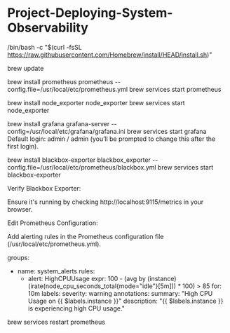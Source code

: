# Project-Deploying-System-Observability

/bin/bash -c "$(curl -fsSL https://raw.githubusercontent.com/Homebrew/install/HEAD/install.sh)"

brew update

brew install prometheus
prometheus --config.file=/usr/local/etc/prometheus.yml
brew services start prometheus

brew install node_exporter
node_exporter
brew services start node_exporter


brew install grafana
grafana-server --config=/usr/local/etc/grafana/grafana.ini
brew services start grafana
Default login: admin / admin (you’ll be prompted to change this after the first login).

brew install blackbox-exporter
blackbox_exporter --config.file=/usr/local/etc/prometheus/blackbox.yml
brew services start blackbox-exporter

Verify Blackbox Exporter:

Ensure it's running by checking http://localhost:9115/metrics in your browser.

Edit Prometheus Configuration:

Add alerting rules in the Prometheus configuration file (/usr/local/etc/prometheus.yml).


groups:
  - name: system_alerts
    rules:
      - alert: HighCPUUsage
        expr: 100 - (avg by (instance) (irate(node_cpu_seconds_total{mode="idle"}[5m])) * 100) > 85
        for: 10m
        labels:
          severity: warning
        annotations:
          summary: "High CPU Usage on {{ $labels.instance }}"
          description: "{{ $labels.instance }} is experiencing high CPU usage."

brew services restart prometheus
